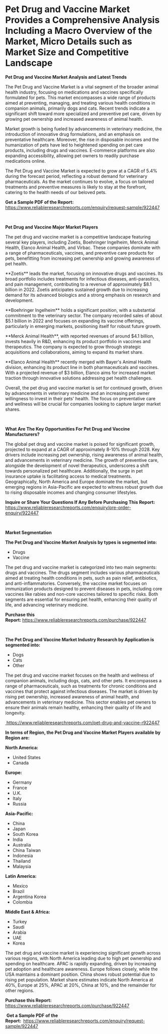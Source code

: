 <p><h1>Pet Drug and Vaccine Market Provides a Comprehensive Analysis Including a Macro Overview of the Market, Micro Details such as Market Size and Competitive Landscape</h1></p><p><strong>Pet Drug and Vaccine Market Analysis and Latest Trends</strong></p>
<p><p>The Pet Drug and Vaccine Market is a vital segment of the broader animal health industry, focusing on medications and vaccines specifically formulated for pets. This market encompasses a wide range of products aimed at preventing, managing, and treating various health conditions in companion animals, primarily dogs and cats. Recent trends indicate a significant shift toward more specialized and preventive pet care, driven by growing pet ownership and increased awareness of animal health.</p><p>Market growth is being fueled by advancements in veterinary medicine, the introduction of innovative drug formulations, and an emphasis on preventative healthcare. Moreover, the rise in disposable incomes and the humanization of pets have led to heightened spending on pet care products, including drugs and vaccines. E-commerce platforms are also expanding accessibility, allowing pet owners to readily purchase medications online.</p><p>The Pet Drug and Vaccine Market is expected to grow at a CAGR of 5.4% during the forecast period, reflecting a robust demand for veterinary pharmaceuticals. As the market continues to evolve, a focus on tailored treatments and preventive measures is likely to stay at the forefront, catering to the health needs of our beloved pets.</p></p>
<p><strong>Get a Sample PDF of the Report:&nbsp;</strong> <a href="https://www.reliableresearchreports.com/enquiry/request-sample/922447?utm_campaign=2840&utm_medium=2&utm_source=Github&utm_content=ia&utm_term=18042025&utm_id=pet-drug-and-vaccine">https://www.reliableresearchreports.com/enquiry/request-sample/922447</a></p>
<p>&nbsp;</p>
<p><strong>Pet Drug and Vaccine Major Market Players</strong></p>
<p><p>The pet drug and vaccine market is a competitive landscape featuring several key players, including Zoetis, Boehringer Ingelheim, Merck Animal Health, Elanco Animal Health, and Virbac. These companies dominate with a range of pharmaceuticals, vaccines, and preventive care products for pets, benefitting from increasing pet ownership and growing awareness of pet health.</p><p>**Zoetis** leads the market, focusing on innovative drugs and vaccines. Its broad portfolio includes treatments for infectious diseases, anti-parasitics, and pain management, contributing to a revenue of approximately $8.1 billion in 2022. Zoetis anticipates sustained growth due to increasing demand for its advanced biologics and a strong emphasis on research and development.</p><p>**Boehringer Ingelheim** holds a significant position, with a substantial commitment to the veterinary sector. The company recorded sales of about $5.1 billion in 2022 and focuses on expanding its vaccine offerings, particularly in emerging markets, positioning itself for robust future growth.</p><p>**Merck Animal Health**, with reported revenues of around $4.1 billion, invests heavily in R&D, enhancing its product portfolio in vaccines and therapeutics. The company is expected to grow through strategic acquisitions and collaborations, aiming to expand its market share.</p><p>**Elanco Animal Health** recently merged with Bayer's Animal Health division, enhancing its product line in both pharmaceuticals and vaccines. With a projected revenue of $3 billion, Elanco aims for increased market traction through innovative solutions addressing pet health challenges.</p><p>Overall, the pet drug and vaccine market is set for continued growth, driven by advancements in veterinary medicine and an increasing pet owner willingness to invest in their pets' health. The focus on preventative care and wellness will be crucial for companies looking to capture larger market shares.</p></p>
<p>&nbsp;</p>
<p><strong>What Are The Key Opportunities For Pet Drug and Vaccine Manufacturers?</strong></p>
<p><p>The global pet drug and vaccine market is poised for significant growth, projected to expand at a CAGR of approximately 8-10% through 2028. Key drivers include increasing pet ownership, rising awareness of animal health, and advancements in veterinary medicine. The growth of preventive care, alongside the development of novel therapeutics, underscores a shift towards personalized pet healthcare. Additionally, the surge in pet insurance uptake is facilitating access to medical treatments. Geographically, North America and Europe dominate the market, but emerging regions in Asia-Pacific are expected to witness robust growth due to rising disposable incomes and changing consumer lifestyles.</p></p>
<p><strong>Inquire or Share Your Questions If Any Before Purchasing This Report:</strong> <a href="https://www.reliableresearchreports.com/enquiry/pre-order-enquiry/922447?utm_campaign=2840&utm_medium=2&utm_source=Github&utm_content=ia&utm_term=18042025&utm_id=pet-drug-and-vaccine">https://www.reliableresearchreports.com/enquiry/pre-order-enquiry/922447</a></p>
<p>&nbsp;</p>
<p><strong>Market Segmentation</strong></p>
<p><strong>The Pet Drug and Vaccine Market Analysis by types is segmented into:</strong></p>
<p><ul><li>Drugs</li><li>Vaccine</li></ul></p>
<p><p>The pet drug and vaccine market is categorized into two main segments: drugs and vaccines. The drugs segment includes various pharmaceuticals aimed at treating health conditions in pets, such as pain relief, antibiotics, and anti-inflammatories. Conversely, the vaccine market focuses on immunization products designed to prevent diseases in pets, including core vaccines like rabies and non-core vaccines tailored to specific risks. Both segments are essential for ensuring pet health, enhancing their quality of life, and advancing veterinary medicine.</p></p>
<p><strong>Purchase this Report:&nbsp;</strong><a href="https://www.reliableresearchreports.com/purchase/922447?utm_campaign=2840&utm_medium=2&utm_source=Github&utm_content=ia&utm_term=18042025&utm_id=pet-drug-and-vaccine">https://www.reliableresearchreports.com/purchase/922447</a></p>
<p>&nbsp;</p>
<p><strong>The Pet Drug and Vaccine Market Industry Research by Application is segmented into:</strong></p>
<p><ul><li>Dogs</li><li>Cats</li><li>Other</li></ul></p>
<p><p>The pet drug and vaccine market focuses on the health and wellness of companion animals, including dogs, cats, and other pets. It encompasses a range of pharmaceuticals, such as treatments for chronic conditions and vaccines that protect against infectious diseases. The market is driven by rising pet ownership, increased awareness of animal health, and advancements in veterinary medicine. This sector enables pet owners to ensure their animals remain healthy, enhancing their quality of life and longevity.</p></p>
<p><a href="https://www.reliableresearchreports.com/pet-drug-and-vaccine-r922447?utm_campaign=2840&utm_medium=2&utm_source=Github&utm_content=ia&utm_term=18042025&utm_id=pet-drug-and-vaccine">&nbsp;https://www.reliableresearchreports.com/pet-drug-and-vaccine-r922447</a></p>
<p><strong>In terms of Region, the Pet Drug and Vaccine Market Players available by Region are:</strong></p>
<p>
    <p> <strong> North America: </strong>
        <ul>
            <li>United States</li>
            <li>Canada</li>
        </ul>
        </p> 
    <p> <strong> Europe: </strong>
        <ul>
            <li>Germany</li>
            <li>France</li>
            <li>U.K.</li>
            <li>Italy</li>
            <li>Russia</li>
        </ul>
        </p> 
    <p> <strong> Asia-Pacific: </strong>
        <ul>
            <li>China</li>
            <li>Japan</li>
            <li>South Korea</li>
            <li>India</li>
            <li>Australia</li>
            <li>China Taiwan</li>
            <li>Indonesia</li>
            <li>Thailand</li>
            <li>Malaysia</li>
        </ul>
        </p> 
    <p> <strong> Latin America: </strong>
        <ul>
            <li>Mexico</li>
            <li>Brazil</li>
            <li>Argentina Korea</li>
            <li>Colombia</li>
        </ul>
        </p> 
    <p> <strong> Middle East & Africa: </strong>
        <ul>
            <li>Turkey</li>
            <li>Saudi</li>
            <li>Arabia</li>
            <li>UAE</li>
            <li>Korea</li>
        </ul>
    </p>
    </p>
<p><p>The pet drug and vaccine market is experiencing significant growth across various regions, with North America leading due to high pet ownership and spending on healthcare. APAC is rapidly expanding, driven by increasing pet adoption and healthcare awareness. Europe follows closely, while the USA maintains a dominant position. China shows robust potential due to rising pet population. Market share estimates indicate North America at 40%, Europe at 25%, APAC at 20%, China at 10%, and the remainder for other regions.</p></p>
<p><strong>Purchase this Report: </strong><a href="https://www.reliableresearchreports.com/purchase/922447?utm_campaign=2840&utm_medium=2&utm_source=Github&utm_content=ia&utm_term=18042025&utm_id=pet-drug-and-vaccine">https://www.reliableresearchreports.com/purchase/922447</a></p>
<p>&nbsp;<strong>Get a Sample PDF of the Report:&nbsp;&nbsp;</strong><a href="https://www.reliableresearchreports.com/enquiry/request-sample/922447?utm_campaign=2840&utm_medium=2&utm_source=Github&utm_content=ia&utm_term=18042025&utm_id=pet-drug-and-vaccine">https://www.reliableresearchreports.com/enquiry/request-sample/922447</a></p>
<p><strong></strong></p>
<p><p></p><p></p><p></p></p>
